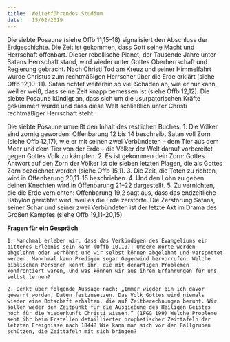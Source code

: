 ```yaml
---
title:  Weiterführendes Studium
date:   15/02/2019
---
```


Die siebte Posaune (siehe Offb 11,15–18) signalisiert den Abschluss der Erdgeschichte. Die Zeit ist gekommen, dass Gott seine Macht und Herrschaft offenbart. Dieser rebellische Planet, der Tausende Jahre unter Satans Herrschaft stand, wird wieder unter Gottes Oberherrschaft und Regierung gebracht. Nach Christi Tod am Kreuz und seiner Himmelfahrt wurde Christus zum rechtmäßigen Herrscher über die Erde erklärt (siehe Offb 12,10–11). Satan richtet weiterhin so viel Schaden an, wie er nur kann, weil er weiß, dass seine Zeit knapp bemessen ist (siehe Offb 12,12). Die siebte Posaune kündigt an, dass sich um die usurpatorischen Kräfte gekümmert wurde und dass diese Welt schließlich unter Christi rechtmäßiger Herrschaft steht. 

Die siebte Posaune umreißt den Inhalt des restlichen Buches: 1. Die Völker sind zornig geworden: Offenbarung 12 bis 14 beschreibt Satan voll Zorn (siehe Offb 12,17), wie er mit seinen zwei Verbündeten – dem Tier aus dem Meer und dem Tier von der Erde – die Völker der Welt darauf vorbereitet, gegen Gottes Volk zu kämpfen. 2. Es ist gekommen dein Zorn: Gottes Antwort auf den Zorn der Völker ist die sieben letzten Plagen, die als Gottes Zorn bezeichnet werden (siehe Offb 15,1). 3. Die Zeit, die Toten zu richten, wird in Offenbarung 20,11–15 beschrieben. 4. Und den Lohn zu geben deinen Knechten wird in Offenbarung 21–22 dargestellt. 5. Zu vernichten, die die Erde vernichten: Offenbarung 19,2 sagt aus, dass das endzeitliche Babylon gerichtet wird, weil es die Erde zerstörte. Die Zerstörung Satans, seiner Schar und seiner zwei Verbündeten ist der letzte Akt im Drama des Großen Kampfes (siehe Offb 19,11–20,15). 

**Fragen für ein Gespräch** 

`1. Manchmal erleben wir, dass das Verkündigen des Evangeliums ein bitteres Erlebnis sein kann (Offb 10,10): Unsere Worte werden abgelehnt oder verhöhnt und wir selbst können abgelehnt und verspottet werden. Manchmal kann Predigen sogar Gegenwind hervorrufen. Welche biblischen Personen kennt ihr, die mit derartigen Problemen konfrontiert waren, und was können wir aus ihren Erfahrungen für uns selbst lernen?` 

`2. Denkt über folgende Aussage nach: „Immer wieder bin ich davor gewarnt worden, Daten festzusetzen. Das Volk Gottes wird niemals wieder eine Botschaft erhalten, die auf Zeitberechnungen beruht. Wir sollen weder den Zeitpunkt für die Ausgießung des Heiligen Geistes noch für die Wiederkunft Christi wissen.“ (1FGG 199) Welche Probleme seht ihr beim Erstellen detaillierter prophetischer Zeittafeln der letzten Ereignisse nach 1844? Wie kann man sich vor den Fallgruben schützen, die Zeittafeln mit sich bringen?`